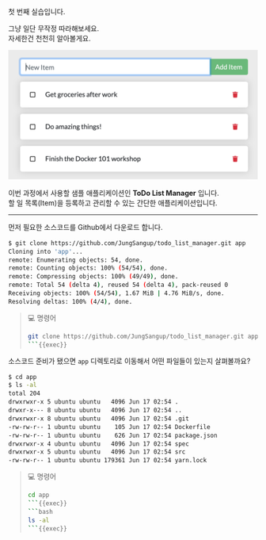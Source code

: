 첫 번째 실습입니다.  

그냥 일단 무작정 따라해보세요.  
자세한건 천천히 알아볼게요.  

![](./img/todo-list-sample1.png)

이번 과정에서 사용할 샘플 애플리케이션인 **ToDo List Manager** 입니다.  
할 일 목록(Item)을 등록하고 관리할 수 있는 간단한 애플리케이션입니다.

---

먼저 필요한 소스코드를 Github에서 다운로드 합니다.  

```bash
$ git clone https://github.com/JungSangup/todo_list_manager.git app
Cloning into 'app'...
remote: Enumerating objects: 54, done.
remote: Counting objects: 100% (54/54), done.
remote: Compressing objects: 100% (49/49), done.
remote: Total 54 (delta 4), reused 54 (delta 4), pack-reused 0
Receiving objects: 100% (54/54), 1.67 MiB | 4.76 MiB/s, done.
Resolving deltas: 100% (4/4), done.
```

> 💻 명령어
>```bash
>git clone https://github.com/JungSangup/todo_list_manager.git app
>```{{exec}}

소스코드 준비가 됐으면 `app` 디렉토리로 이동해서 어떤 파일들이 있는지 살펴볼까요?

```bash
$ cd app
$ ls -al
total 204
drwxrwxr-x 5 ubuntu ubuntu   4096 Jun 17 02:54 .
drwxr-x--- 8 ubuntu ubuntu   4096 Jun 17 02:54 ..
drwxrwxr-x 8 ubuntu ubuntu   4096 Jun 17 02:54 .git
-rw-rw-r-- 1 ubuntu ubuntu    105 Jun 17 02:54 Dockerfile
-rw-rw-r-- 1 ubuntu ubuntu    626 Jun 17 02:54 package.json
drwxrwxr-x 4 ubuntu ubuntu   4096 Jun 17 02:54 spec
drwxrwxr-x 5 ubuntu ubuntu   4096 Jun 17 02:54 src
-rw-rw-r-- 1 ubuntu ubuntu 179361 Jun 17 02:54 yarn.lock
```

> 💻 명령어
>```bash
>cd app
>```{{exec}}
>```bash
>ls -al
>```{{exec}}